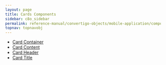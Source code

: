 ```yaml
---
layout: page
title: Cards Components
sidebar: c8o_sidebar
permalink: reference-manual/convertigo-objects/mobile-application/components/card-components/
topnav: topnavobj
---
```

* [Card Container](card-container/)
* [Card Content](card-content/)
* [Card Header](card-header/)
* [Card Title](card-title/)
